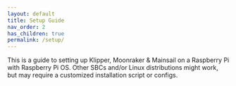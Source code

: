 ```yaml
---
layout: default
title: Setup Guide
nav_order: 2
has_children: true
permalink: /setup/
---
```

This is a guide to setting up Klipper, Moonraker & Mainsail on a Raspberry Pi with Raspberry Pi OS. Other SBCs and/or Linux distributions might work, but may require a customized installation script or configs.
